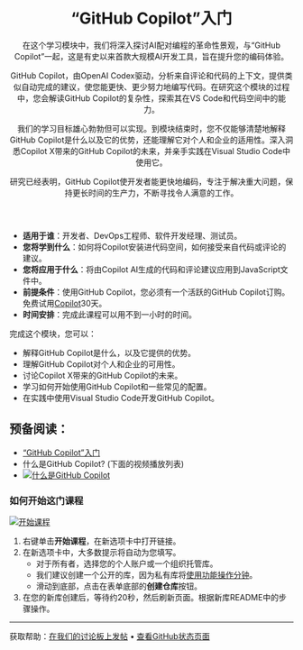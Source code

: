 <header>

# “GitHub Copilot”入门

在这个学习模块中，我们将深入探讨AI配对编程的革命性景观，与“GitHub Copilot”一起，这是有史以来首款大规模AI开发工具，旨在提升您的编码体验。

GitHub Copilot，由OpenAI Codex驱动，分析来自评论和代码的上下文，提供类似自动完成的建议，使您能更快、更少努力地编写代码。在研究这个模块的过程中，您会解读GitHub Copilot的复杂性，探索其在VS Code和代码空间中的能力。

我们的学习目标雄心勃勃但可以实现。到模块结束时，您不仅能够清楚地解释GitHub Copilot是什么以及它的优势，还能理解它对个人和企业的适用性。深入洞悉Copilot X带来的GitHub Copilot的未来，并亲手实践在Visual Studio Code中使用它。

研究已经表明，GitHub Copilot使开发者能更快地编码，专注于解决重大问题，保持更长时间的生产力，不断寻找令人满意的工作。

</header>

- **适用于谁**：开发者、DevOps工程师、软件开发经理、测试员。
- **您将学到什么**：如何将Copilot安装进代码空间，如何接受来自代码或评论的建议。
- **您将应用于什么**：将由Copilot AI生成的代码和评论建议应用到JavaScript文件中。
- **前提条件**：使用GitHub Copilot，您必须有一个活跃的GitHub Copilot订购。免费试用[Copilot](https://github.com/settings/copilot)30天。
- **时间安排**：完成此课程可以用不到一小时的时间。

完成这个模块，您可以：

- 解释GitHub Copilot是什么，以及它提供的优势。
- 理解GitHub Copilot对个人和企业的可用性。
- 讨论Copilot X带来的GitHub Copilot的未来。
- 学习如何开始使用GitHub Copilot和一些常见的配置。
- 在实践中使用Visual Studio Code开发GitHub Copilot。



## 预备阅读：
- [“GitHub Copilot”入门](https://learn.microsoft.com/en-us/training/modules/introduction-to-github-copilot/?WT.mc_id=academic-113596-abartolo)
- 什么是GitHub Copilot? (下面的视频播放列表)
- [![什么是GitHub Copilot](https://img.youtube.com/vi/QG1E0SCqqW8/0.jpg)](https://learn.microsoft.com/shows/introduction-to-github-copilot/what-is-github-copilot-1-of-6/?WT.mc_id=academic-113596-abartolo)

### 如何开始这门课程

<!-- 开始课程，在JavaScript中运行以下链接：
'https://github.com/new?' + new URLSearchParams({
  template_owner: 'skills',
  template_name: 'copilot-codespaces-vscode',
  owner: '@me',
  name: 'skills-copilot-codespaces-vscode',
  description: 'My clone repository',
  visibility: 'public',
}).toString()
-->

[![开始课程](https://user-images.githubusercontent.com/1221423/235727646-4a590299-ffe5-480d-8cd5-8194ea184546.svg)](https://github.com/new?template_owner=skills&template_name=copilot-codespaces-vscode&owner=%40me&name=skills-copilot-codespaces-vscode&description=My+clone+repository&visibility=public)

1. 右键单击**开始课程**，在新选项卡中打开链接。
2. 在新选项卡中，大多数提示将自动为您填写。
   - 对于所有者，选择您的个人账户或一个组织托管库。
   - 我们建议创建一个公开的库，因为私有库将[使用功能操作分钟](https://docs.github.com/zh/billing/managing-billing-for-github-actions/about-billing-for-github-actions)。
   - 滑动到底部，点击在表单底部的**创建仓库**按钮。
3. 在您的新库创建后，等待约20秒，然后刷新页面。根据新库README中的步骤操作。

<footer>

<!--
  <<< 作者笔记: 底部 >>>
  添加相关链接：获取支持，查看GitHub状态页面，行为准则，许可证链接。
-->

---

获取帮助：[在我们的讨论板上发帖](https://github.com/orgs/skills/discussions/categories/code-with-copilot) &bull; [查看GitHub状态页面](https://www.githubstatus.com/)